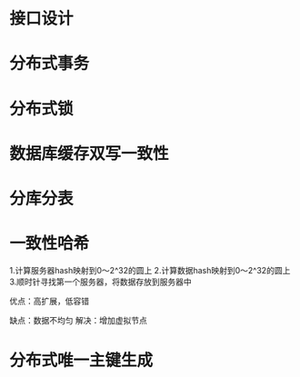 # 接口设计

# 分布式事务

# 分布式锁

# 数据库缓存双写一致性

# 分库分表

# 一致性哈希

1.计算服务器hash映射到0～2^32的圆上
2.计算数据hash映射到0～2^32的圆上
3.顺时针寻找第一个服务器，将数据存放到服务器中

优点：高扩展，低容错

缺点：数据不均匀
解决：增加虚拟节点

# 分布式唯一主键生成
